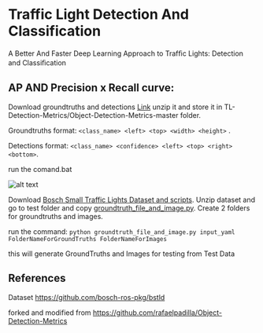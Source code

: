 # Traffic Light Detection And Classification
A Better And Faster Deep Learning Approach to Trafﬁc Lights: Detection and Classiﬁcation

## AP AND Precision x Recall curve:
Download groundtruths and detections [Link](https://drive.google.com/file/d/1KZBb6pCyMLO757g5WV_ADTFtwGaW3bT8/view?usp=sharing)
unzip it and store it in TL-Detection-Metrics/Object-Detection-Metrics-master folder.

Groundtruths format: `<class_name> <left> <top> <width> <height>` .

Detections format: `<class_name> <confidence> <left> <top> <right> <bottom>`.

run the comand.bat

![alt text](https://github.com/nafis00141/TL-Detection-And-Classification/blob/master/images%20for%20readme/map.PNG)

Download [Bosch Small Traffic Lights Dataset and scripts](https://github.com/bosch-ros-pkg/bstld). Unzip dataset and go to test folder and copy [groundtruth_file_and_image.py](https://github.com/nafis00141/TL-Detection-And-Classification/blob/master/groundtruth_file_and_image.py). Create 2 folders for groundtruths and images.  

run the command: `python groundtruth_file_and_image.py input_yaml FolderNameForGroundTruths FolderNameForImages`

this will generate GroundTruths and Images for testing from Test Data


## References
Dataset https://github.com/bosch-ros-pkg/bstld

forked and modified from https://github.com/rafaelpadilla/Object-Detection-Metrics
